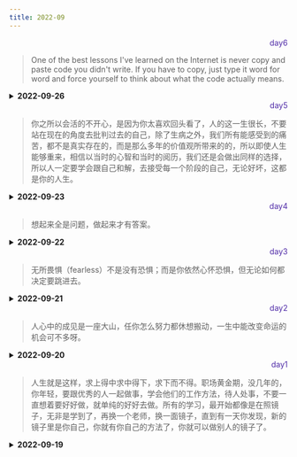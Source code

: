 ```yaml
---
title: 2022-09
---
```

<div align="right" style="color:#512DA8">day6</div> 

> One of the best lessons I've learned on the Internet is never copy and paste code you didn't write. If you have to copy, just type it word for word and force yourself to think about what the code actually means.

<details>
<summary><b>2022-09-26</b></summary>



<p style="color:blue">1. 如何实现图片在某个容器中居中的？</p>
<details>
<summary><b>参考答案</b></summary>
<p>

- 父元素固定宽高，利用定位及设置子元素 margin 值为自身的一半。  
- 父元素固定宽高，子元素设置 position: absolute，margin：auto 平均分配 margin   
- css3 属性 transform。子元素设置 position: absolute; left: 50%; top: 50%;transform: translate(-50%,-50%);即可。    
- 将父元素设置成 display: table, 子元素设置为单元格 display: table-cell。   
- 弹性布局 display: flex。设置 align-items: center; justify-content: center 

</p>
</details>

<p style="color:blue">2. transition 和 animation 的区别？【CSS】</p>
<details>
<summary><b>参考答案</b></summary>
<p>

- Animation 和 transition 大部分属性是相同的，他们都是随时间改变元素的属性值。 

主要区别是 ：   

- transition 需要触发一个事件才能改变属性  
- animation 不需要触发任何事件的情况下才会随时间改变属性值，并且 transition 为 2 帧，从from .... to，而 animation 可以一帧一帧的。

</p>
</details>

<p style="color:blue">3. Doctype 作用是什么?严格模式与混杂模式如何区分？它们有何意义? 【HTML】</p>
<details>
<summary><b>参考答案</b></summary>
<p>

作用：  
`<!DOCTYPE>`声明叫做文件类型定义（DTD），声明的作用为了告诉浏览器该文件的类型。让浏览器解析器知道应该用哪个规范来解析文档。`<!DOCTYPE>`声明必须在 HTML 文档的第一行，这并不是一个 HTML 标签,高速诉浏览器以何种方式来渲染页面，这里有两种模式，严格模式和混杂模式。

- 严格模式：又称标准模式，是指浏览器按照 W3C 标准解析代码。
- 混杂模式：又称怪异模式或兼容模式，是指浏览器用自己的方式解析代码。
- 如何区分：浏览器解析时到底使用严格模式还是混杂模式，与网页中的 DTD 直接相关。

意义：严格模式与混杂模式存在的意义与其来源密切相关，如果说只存在严格模式，那么许多旧网站必然受到影响，如果只存在混杂模式，那么会回到当时浏览器大战时的混乱，每个浏览器都有自己的解析模式。

</p>
</details>

<p style="color:blue">4. addEventListener 参数 【JS】</p>

<details>
<summary><b>参考答案</b></summary>
<p>

addEventListener() 方法用于向指定元素添加事件句柄。     
使用 removeEventListener() 方法来移除 addEventListener() 方法添加的事件句柄。

参数：`addEventListener(event, function, useCapture)` 
- event 指定事件名；[必须]
- function 指定要事件触发时执行的函数；[必须]
- useCapture 指定事件是否在捕获或冒泡阶段执行。[可选，布尔值]

</p>
</details>

<p style="color:blue">5.click 在 ios 上有 300ms 延迟，原因及如何解决？【JS】 </p>

<details>
<summary><b>参考答案</b></summary>
<p>

原因：  
iOS上浏览器怎么区分用户是只要单击操作还是要双击进行缩放操作。所以设置了300ms的延迟时间，加以判断用户是单击还是双击缩放

浏览器会在捕获用户第一次单击时，保持300ms的时间：若在300ms内若捕获不到第二次单击，则用户就是单纯执行单击操作；若在300ms内，用户有第二次单击操作，则对该区域进行缩放操作。

1. 粗暴型，禁用缩放
`<meta name="viewport" content="width=device-width, user-scalable=no">`
2. 利用 FastClick，其原理是：
检测到 touchend 事件后，立刻出发模拟 click 事件，并且把浏览器 300 毫秒之后真正出发的事件给阻断掉

</p>
</details>

</details>

<div align="right" style="color:#512DA8">day5</div> 

> 你之所以会活的不开心，是因为你太喜欢回头看了，人的这一生很长，不要站在现在的角度去批判过去的自己，除了生病之外，我们所有能感受到的痛苦，都不是真实存在的，而是那么多年的价值观所带来的的，所以即使人生能够重来，相信以当时的心智和当时的阅历，我们还是会做出同样的选择，所以人一定要学会跟自己和解，去接受每一个阶段的自己，无论好坏，这都是你的人生。

<details>
<summary><b>2022-09-23</b></summary>


<p style="color:blue">1. typeof NaN的结果？isNaN和Number.isNaN函数的区别？【JS】 </p>
<details>
<summary><b>参考答案</b></summary>
<p>

NaN 指“不是一个数字”，用于指出数字类型中的错误情况。  
`typeof NaN; // "number"`

NaN 是一个特殊值，它和自身不相等，是唯一一个非自反的值。  
`NaN !== NaN 为 true。`

函数isNaN会将参数转换为数值，任何不能被转换为数值的值都会返回true，因此非数字值传入也会返回true。   
函数 Number.isNaN 会首先判断传入参数是否为数字，如果是数字再继续判断是否为 NaN ，不会进行数据类型的转换，这种方法对于 NaN 的判断更为准确。

</p>
</details>

<p style="color:blue">2. Object.is() 与比较操作符 “===”、“==” 的区别？【JS】</p>
<details>
<summary><b>参考答案</b></summary>
<p>

- 使用双等号（==）进行相等判断时，如果两边的类型不一致，则会强制类型转化后再进行比较。
- 使用三等号（===）进行相等判断时，如果两边的类型不一致时，直接返回 false。
- 使用 Object.is 来进行相等判断时，一般情况下和三等号的判断相同，它处理了一些特殊的情况，比如 -0 和 +0 不再相等，两个 NaN 是相等的。    

+0 === -0 //true    
NaN === NaN // false
 
Object.is(+0, -0) // false    
Object.is(NaN, NaN) // true   

</p>
</details>

<p style="color:blue">3. Object.assign和扩展运算法是深拷贝还是浅拷贝 【JS】</p>
<details>
<summary><b>参考答案</b></summary>
<p>

两者都是浅拷贝

- 扩展运算符：
```
let outObj = {
  inObj: {a: 1, b: 2}
}
let newObj = {...outObj}
newObj.inObj.a = 2
console.log(outObj) // { inObj: {a: 2, b: 2} }
```

- Object.assign():
```
let outObj = {
  inObj: {a: 1, b: 2}
}
let newObj = Object.assign({}, outObj)
newObj.inObj.a = 2
console.log(outObj) // { inObj: {a: 2, b: 2} }
```

</p>
</details>

<p style="color:blue">4. 深拷贝方法 【JS】</p>
<details>
<summary><b>参考答案</b></summary>
<p>

JSON.stringify()  
JSON.parse()

</p>
</details>

<p style="color:blue">5.手写递归深拷贝 【JS】 </p>

<details>
<summary><b>参考答案</b></summary>
<p>

```JavaScript
 function deepClone1(obj) {
        var objClone = Array.isArray(obj) ? [] : {};
        if (obj && typeof obj === "object") {
            for (key in obj) {
                if (obj.hasOwnProperty(key)) {
                    if (obj[key] && typeof obj[key] === "object") {
                        objClone[key] = deepClone1(obj[key]);
                    } else {
                        objClone[key] = obj[key];
                    }
                }
            }
        }
        return objClone;
    }
```

</p>
</details>

</details>

<div align="right" style="color:#512DA8">day4</div> 

> 想起来全是问题，做起来才有答案。

<details>
<summary><b>2022-09-22</b></summary>

<p style="color:blue">1. || 和 && 操作符的返回值是什么？【JS】</p>
<details>
<summary><b>参考答案</b></summary>
<p>

- `||`最终返回转换为布尔值为true的那个值，如果都没有true值，返回最后一个。
- `&&`最终返回转化为布尔值为false的那个值，如果都是true,返回最后一个。

</p>
</details>

<p style="color:blue">2. 怎么将一个值转换为二进值，以及如何将一个二进制数转换为十进制 【JS】 </p>
<details>
<summary><b>参考答案</b></summary>
<p>

- 二进制转十进值：(1010101).toString(2) ‘toString()中转进值’  
- 十进制数转二进制：Number.parseInt(10100,2)

</p>
</details>

<p style="color:blue">3. 为什么0.1+0.2!==0.3，如何使其相等？【JS】 </p>
<details>
<summary><b>参考答案</b></summary>
<p>

- 计算机是通过二进制存储数据的，所以在计算0.1 + 0.2的时候，是计算这两个数二进制的和，然而这俩数都是无限循环的数，因此再次转成十进值的时候就会转成一个无限循环的多位数，因此0.1+0.2!==0.3    
- 解决:Number.parseFloat((0.1+0.2).toFixed(10)) 

- 另外还有一个Number.EPSILON值，根据规格，它表示 1 与大于 1 的最小浮点数之间的差，Number.EPSILON实际上是 JavaScript 能够表示的最小精度。误差如果小于这个值，就可以认为已经没有意义了，即不存在误差了。  

- 遗留问题：1.1+2.2的和与3.3进行比较，误差大于Number.EPSILON，即0.3000000000000003 > 0.30000000000000022204返回了true。。。

</p>
</details>

<p style="color:blue">4. 请说出三种方式来判断一个对象是否为数组 【JS】</p>
<details>
<summary><b>参考答案</b></summary>
<p>

值为value
- Array.isArray(value) 返回true则是数组，否则不是数组
- Object.prototype.toString.call(value) 若为'[object Array]'则为数组，都为不是数组  
- value instanceof Array 若返回true则为数组。 
- Array.prototype.isPrototypeOf(value) 若返回true则为数组

</p>
</details>

<p style="color:blue">5. typeof null 的结果是什么？为什么？【JS】 </p>

<details>
<summary><b>参考答案</b></summary>
<p>

- 'object',这是JS最初的一个设计错误。

在 JavaScript 第一个版本中，所有值都存储在 32 位的单元中，每个单元包含一个小的 类型标签(1-3 bits) 以及当前要存储值的真实数据。  
类型标签存储在每个单元的低位中，共有五种数据类型：  
- 000: object   - 当前存储的数据指向一个对象。
-   1: int      - 当前存储的数据是一个 31 位的有符号整数。
- 010: double   - 当前存储的数据指向一个双精度的浮点数。
- 100: string   - 当前存储的数据指向一个字符串。
- 110: boolean  - 当前存储的数据是布尔值。

如果最低位是 1，则类型标签标志位的长度只有一位；  
如果最低位是 0，则类型标签标志位的长度占三位，为存储其他四种数据类型提供了额外两个 bit 的长度。   
有两种特殊数据类型：  
- undefined的值是 -2<sup>30</sup> (一个超出整数范围的数字)；
- null 的值是机器码 NULL 指针(null 指针的值全是 0)

那也就是说null的类型标签也是000，和Object的类型标签一样，所以会被判定为Object。
</p>
</details>



</details>

<div align="right" style="color:#512DA8">day3</div> 

> 无所畏惧（fearless）不是没有恐惧；而是你依然心怀恐惧，但无论如何都决定要跳进去。

<details>
<summary><b>2022-09-21</b></summary>

<p style="color:blue">1.在地址栏里输入一个 URL,到这个页面呈现出来，中间会发生什么？</p>
<details>
<summary><b>参考答案</b></summary>
<p>

参考答案[见这里](https://blog.liugezhou.online/A1%E9%98%B6%E6%AE%B5%E4%B8%80%EF%BC%9A%E5%AE%8F%E8%A7%82%E8%A7%86%E8%A7%92%E4%B8%8B%E7%9A%84%E6%B5%8F%E8%A7%88%E5%99%A8/#03%EF%BD%9CHTTP%E8%AF%B7%E6%B1%82%E6%B5%81%E7%A8%8B%EF%BC%9A%E4%B8%BA%E4%BB%80%E4%B9%88%E5%BE%88%E5%A4%9A%E7%AB%99%E7%82%B9%E7%AC%AC%E4%BA%8C%E6%AC%A1%E6%89%93%E5%BC%80%E9%80%9F%E5%BA%A6%E4%BC%9A%E5%BE%88%E5%BF%AB)
</p>
</details>

<p style="color:blue">2. HTML5 和 CSS3 用的多吗？你了解它们的新属性吗？有在项目中用过吗？	</p>
<details>
<summary><b>参考答案</b></summary>
<p>

**HTML5**
- 8 个语义元素： header section footer aside nav main article figure(经测试，只要figure有样式，其它语义标签只是display:block)
- 内容元素： 
    - mark 高亮 { background-color:mark;color:marktext }
    - progress 进度新的表单控件 
    - input type新加属性 date time search color datetime-local
- canvas 绘图  
- 支持内联 SVG。   
- 多媒体元素 audio(audio中source) video  embed track
- 本地离线存储，把需要离线存储在本地的文件列在一个 manifest 配置文件  
- web 存储 localStorage、SessionStorage  

**CSS3**  
- CSS3 边框如 border-radius，box-shadow 等；
- CSS3 背景如 background-size，background-origin 等；
- CSS3 2D，3D 转换如 transform 等；CSS3 动画如 animation等。

</p>
</details>

<p style="color:blue">3. CSS的重绘和重排的区别，以及需要注意什么？哪些属性会导致重绘和重排</p>
<details>
<summary><b>参考答案</b></summary>
<p>

一、重绘不一定需要重排，重排必然会导致重绘
1. 重排：当渲染树的一部分必须更新并且节点的尺寸发生了变化，浏览器会使渲染树中受到影响的部分失效，并重新构造渲染树。
  1.1 添加、删除可见的dom 
  1.2 元素的位置改变 
  1.3 元素的尺寸改变（外边距、内边距、边框厚度、宽高等几何属性）
  1.4 页面渲染初始化 
  1.5 浏览器窗口尺寸改变
2. 重绘：是在一个元素的外观被改变所触发的浏览器行为，浏览器会根据元素的新属性重新绘制，使元素呈现新的外观。

二、注意点：减少reflow、repaint
1. 不要一条一条的修改DOM的样式，可以先定义好css的class，然后修改DOM的className。
2. 不要把DOM结点的属性值放在一个循环里当成循环里的变量。
3. 为动画的HTML元件适用fixed或absolute的position，那么修改他们的css是不会reflow

三、尽量使用重绘操作
- visibility=hidden不改变页面布局，仍然占位，但不会触发绑定的事件(重绘操作)
- opacity=0 不改变页面布局，仍然占位，可以触发绑定的事件(重绘操作)
- display: none改变页面布局，不再占位(重排操作)

</p>
</details>

<p style="color:blue">4. transform属性使用 </p>

<details>
<summary><b>参考答案</b></summary>
<p>

用于元素的2D或3D转换，允许你将元素旋转,缩放,移动,倾斜等。 [详细transform](https://developer.mozilla.org/zh-CN/docs/Web/CSS/transform)
```
{
    transform:rotate(7deg);
    -ms-transform:rotate(7deg); 	/* IE 9 */
    -moz-transform:rotate(7deg); 	/* Firefox */
    -webkit-transform:rotate(7deg); /* Safari 和 Chrome */
    -o-transform:rotate(7deg); 	/* Opera */
}
```
transform: none | rotate | scale | skew | translate | matrix;

</p>
</details>

<p style="color:blue">5. js中数组的方法有哪些</p>

<details>
<summary><b>参考答案</b></summary>
<p>

参考答案[见这里](https://blog.liugezhou.online/012-JS%E6%95%B0%E7%BB%84/)
</p>
</details>
</details>

<div align="right" style="color:#512DA8">day2</div> 

> 人心中的成见是一座大山，任你怎么努力都休想搬动，一生中能改变命运的机会可不多呀。

<details>
<summary><b>2022-09-20</b></summary>
<p>

<p style="color:blue">1.你知道哪几种状态码? 都表示什么？【HTML】</p>
<details>
<summary><b>参考答案</b></summary>
<p>

- 200 请求成功  
- 301 资源(网页)等被永久转移到其它URL
- 302 Found 临时移动。与 301 类似。但资源只是临时被移动。客户端应继续使用原有 URI
- 304 Not Modified 未修改。所请求的资源未修改，服务器返回此状态码时，不会返回任何资源。客户端通常会缓存访问过的资源，通过提供一个头信息指出客户端希望只返回在指定日期之后修改的资源
- 400 客户端请求的语法错误，服务器无法理解
- 401 请求要求用户的身份认证
- 403 服务器理解请求客户端的请求，但是拒绝执行此请求
- 404 请求的资源不存在
- 500 内部服务器错误
- 502 作为网关或者代理工作的服务器尝试执行请求时，从远程服务器接收到了一个无效的响应
- 505 服务器不支持请求的HTTP协议的版本，无法完成处理

</p>
</details>

<p style="color:blue">2.使用css画一条0.5px的线 【CSS】</p>
<details>
<summary><b>参考答案</b></summary>
<p>

.line{
  border:1px solid gray;
  transform:scaleY(0.5);
}

</p>
</details>

<p style="color:blue">3. link标签和import标签的区别 【html】</p>
<details>
<summary><b>参考答案</b></summary>
<p>

- link 属于 html 标签，而@import 是 css 提供的
- 页面被加载时，link 会同时被加载，而@import 引用的 css 会等到页面加载结束后加载。
- link 方式样式的权重高于@import 

</p>
</details>

<p style="color:blue">4. CSS选择器有哪些，优先级排序以及CSS的三大特性 【CSS】 </p>

<details>
<summary><b>参考答案</b></summary>
<p>

- id 选择器，class 选择器，标签选择器，伪元素选择器，伪类选择器等 
- 优先级：important > 内敛样式 > id 选择器 > class 选择器 > 标签选择器

</p>
</details>

<p style="color:blue">5. "use strict"的作用是什么？【JS】</p>

<details>
<summary><b>参考答案</b></summary>
<p>

use strict 出现在 JavaScript 代码的顶部或函数的顶部，可以帮助你写出更安全的 JavaScript 代码。如果你错误地创建了全局变量，它会通过抛出错误的方式来警告你。例如，以下程序将抛出错误：
```
function doSomething(val) {
 "use strict"; 
 x = val + 10;
}
```
它会抛出一个错误，因为 x 没有被定义，并使用了全局作用域中的某个值对其进行赋值，而 use strict 不允许这样做。下面的小改动修复了这个错误：
```
function doSomething(val) {
 "use strict"; 
 var x = val + 10;
}
```

</p>
</details>

</p>
</details>

<div align="right" style="color:#512DA8">day1</div> 

> 人生就是这样，求上得中求中得下，求下而不得。职场黄金期，没几年的，你年轻，要跟优秀的人一起做事，学会他们的工作方法，待人处事，不要一直想着要好好做，就单纯的好好去做。所有的学习，最开始都像是在照镜子，无非是学到了，再换一个老师，换一面镜子，直到有一天你发现，新的镜子里是你自己，你就有你自己的方法了，你就可以做别人的镜子了。  
>
<details>
<summary><b>2022-09-19</b></summary>
<p style="color:blue">1.使用代码画一个三角形 【CSS】</p>
<details>
<summary><b>参考答案</b></summary>
<p>

```
.triangle{
  width:0;
  height:0;
  border:100px solid red;
  border-top-color: transparent;
  border-left-color: transparent;
  border-right-color: transparent;
}

```
</p>
</details>

<p style="color:blue">2. 1rem、1em、1vh、1vw、1px各自代表的含义？vw和vh与百分比的区别？vw和%可以同时使用吗，比如宽度用vw，padding用%？ 讲讲viewport和移动端布局 【CSS】</p>
<details>
<summary><b>参考答案</b></summary>
<p>

- 1rem与网站根标签font-size有关，若html根标签设置font-size:20px,那么这里的1rem为20px；  
- 1em与父元素有关，若父元素设置的font-size:20px;那么在子组件中2em就表示为40px；   
- 1vh(Viewport Height)表示可视化窗口高度的的1%；
- 1vw(Viewport Width)表示可视化窗口宽度的的1% ；
- 1px像素（Pixel）。相对长度单位。像素px是相对于显示器屏幕分辨率而言的；

- vw和%同时使用可能会发生宽度自动滑动的问题，建议尽量宽度使用%。  

- 

</p>
</details>

<p style="color:blue">3. 普通文档流的布局规则和BFC布局规则？BFC的理解？清除浮动的方式？ 【CSS】</p>
<details>
<summary><b>参考答案</b></summary>
<p>

普通文档流奇怪问题：
1. 两个相邻元素的margin会重叠
2. 父子元素相邻时，子元素的margin属性会传递到父元素中
3. 普通文档流存在的问题可以通过触发BFC机制去解决

* 触发BFC机制：
1. float:left | right (父元素若没给定高度，使用float布局、会有高度坍缩问题)
2. overflow:auto| hidden| scroll
3. display:flex | inline-block | table-cells
4. position:absolute | fixed

</p>
</details>

<p style="color:blue">4. 说一下图片懒加载和预加载 </p>

<details>
<summary><b>参考答案</b></summary>
<p>

预加载：提前加载图片，当用户需要查看时可直接从本地缓存中渲染。  
懒加载：懒加载的主要目的是作为服务器前端的优化，减少请求数或延迟请求数。  

两种技术的本质：两者的行为是相反的，一个是提前加载，一个是迟缓甚至不加载。
懒加载对服务器前端有一定的缓解压力作用，预加载则会增加服务器前端压力。

</p>
</details>

<p style="color:blue">5. JS哪些操作会引起内存泄漏  【JS】</p>

<details>
<summary><b>参考答案</b></summary>
<p>

1. 意外的全局变量；在js文件开头添加 ‘use strict’，开启严格模式；
2. 未清理的DOM元素引用；
    var a = document.getElementById('id');
    document.body.removeChild(a);
解决：a = null；
3. 被遗忘的定时器或者回调；
解决：调用clearInterval或者clearTimeout
4. 闭包

</p>
</details>
</details>


